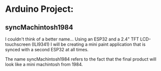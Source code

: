 # Arduino Project:

## syncMachintosh1984

I couldn't think of a better name...
Using an ESP32 and a 2.4" TFT LCD-touchscreen
(ILI9341) I will be creating a mini paint application that is synced
with a second ESP32 at all times.

The name syncMachintosh1984 refers to the fact that the final product
will look like a mini machintosh from 1984.
